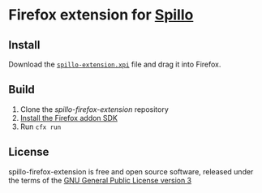 Firefox extension for [Spillo](//bananafishsoftware.com/products/spillo/)
=========

## Install
Download the [`spillo-extension.xpi`](//github.com/albohlabs/spillo-firefox-extension/releases/latest) file and drag it into Firefox.

## Build
1. Clone the _spillo-firefox-extension_ repository
2. [Install the Firefox addon SDK](//developer.mozilla.org/en-US/Add-ons/SDK/Tutorials/Installation)
3. Run `cfx run`

## License
spillo-firefox-extension is free and open source software, released under the terms of the [GNU General Public License version 3](http://www.gnu.org/licenses/gpl.html)
